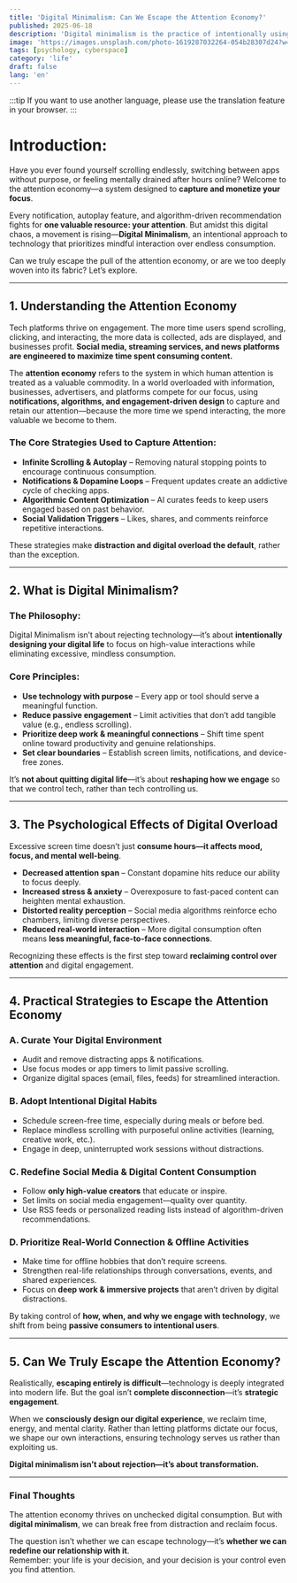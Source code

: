 ```yaml
---
title: 'Digital Minimalism: Can We Escape the Attention Economy?'
published: 2025-06-18
description: 'Digital minimalism is the practice of intentionally using technology to reclaim focus and escape the distractions of the attention economy.'
image: 'https://images.unsplash.com/photo-1619287032264-054b28307d24?w=600&auto=format&fit=crop&q=60&ixlib=rb-4.1.0&ixid=M3wxMjA3fDB8MHxzZWFyY2h8MzR8fHNjcm9sbGluZyUyMG1lZGlhJTIwc29jaWFsfGVufDB8fDB8fHww'
tags: [psychology, cyberspace]
category: 'life'
draft: false 
lang: 'en'
---
```


:::tip
If you want to use another language, please use the translation feature in your browser.
:::
# **Introduction:**  
Have you ever found yourself scrolling endlessly, switching between apps without purpose, or feeling mentally drained after hours online? Welcome to the attention economy—a system designed to **capture and monetize your focus**.  

Every notification, autoplay feature, and algorithm-driven recommendation fights for **one valuable resource: your attention**. But amidst this digital chaos, a movement is rising—**Digital Minimalism**, an intentional approach to technology that prioritizes mindful interaction over endless consumption.  

Can we truly escape the pull of the attention economy, or are we too deeply woven into its fabric? Let’s explore.  

---

## **1. Understanding the Attention Economy**  

Tech platforms thrive on engagement. The more time users spend scrolling, clicking, and interacting, the more data is collected, ads are displayed, and businesses profit. **Social media, streaming services, and news platforms are engineered to maximize time spent consuming content.**  

The **attention economy** refers to the system in which human attention is treated as a valuable commodity. In a world overloaded with information, businesses, advertisers, and platforms compete for our focus, using **notifications, algorithms, and engagement-driven design** to capture and retain our attention—because the more time we spend interacting, the more valuable we become to them.  

### **The Core Strategies Used to Capture Attention:**  
- **Infinite Scrolling & Autoplay** – Removing natural stopping points to encourage continuous consumption.  
- **Notifications & Dopamine Loops** – Frequent updates create an addictive cycle of checking apps.  
- **Algorithmic Content Optimization** – AI curates feeds to keep users engaged based on past behavior.  
- **Social Validation Triggers** – Likes, shares, and comments reinforce repetitive interactions.  

These strategies make **distraction and digital overload the default**, rather than the exception.  

---

## **2. What is Digital Minimalism?**  

### **The Philosophy:**  
Digital Minimalism isn’t about rejecting technology—it’s about **intentionally designing your digital life** to focus on high-value interactions while eliminating excessive, mindless consumption.  

### **Core Principles:**  
- **Use technology with purpose** – Every app or tool should serve a meaningful function.  
- **Reduce passive engagement** – Limit activities that don’t add tangible value (e.g., endless scrolling).  
- **Prioritize deep work & meaningful connections** – Shift time spent online toward productivity and genuine relationships.  
- **Set clear boundaries** – Establish screen limits, notifications, and device-free zones.  

It’s **not about quitting digital life**—it’s about **reshaping how we engage** so that we control tech, rather than tech controlling us.  

---

## **3. The Psychological Effects of Digital Overload**  

Excessive screen time doesn’t just **consume hours—it affects mood, focus, and mental well-being**.  
- **Decreased attention span** – Constant dopamine hits reduce our ability to focus deeply.  
- **Increased stress & anxiety** – Overexposure to fast-paced content can heighten mental exhaustion.  
- **Distorted reality perception** – Social media algorithms reinforce echo chambers, limiting diverse perspectives.  
- **Reduced real-world interaction** – More digital consumption often means **less meaningful, face-to-face connections**.  

Recognizing these effects is the first step toward **reclaiming control over attention** and digital engagement.  

---

## **4. Practical Strategies to Escape the Attention Economy**  

### **A. Curate Your Digital Environment**  
- Audit and remove distracting apps & notifications.  
- Use focus modes or app timers to limit passive scrolling.  
- Organize digital spaces (email, files, feeds) for streamlined interaction.  

### **B. Adopt Intentional Digital Habits**  
- Schedule screen-free time, especially during meals or before bed.  
- Replace mindless scrolling with purposeful online activities (learning, creative work, etc.).  
- Engage in deep, uninterrupted work sessions without distractions.  

### **C. Redefine Social Media & Digital Content Consumption**  
- Follow **only high-value creators** that educate or inspire.  
- Set limits on social media engagement—quality over quantity.  
- Use RSS feeds or personalized reading lists instead of algorithm-driven recommendations.  

### **D. Prioritize Real-World Connection & Offline Activities**  
- Make time for offline hobbies that don’t require screens.  
- Strengthen real-life relationships through conversations, events, and shared experiences.  
- Focus on **deep work & immersive projects** that aren’t driven by digital distractions.  

By taking control of **how, when, and why we engage with technology**, we shift from being **passive consumers to intentional users**.  

---

## **5. Can We Truly Escape the Attention Economy?**  

Realistically, **escaping entirely is difficult**—technology is deeply integrated into modern life. But the goal isn’t **complete disconnection**—it’s **strategic engagement**.  

When we **consciously design our digital experience**, we reclaim time, energy, and mental clarity. Rather than letting platforms dictate our focus, we shape our own interactions, ensuring technology serves us rather than exploiting us.  

**Digital minimalism isn’t about rejection—it’s about transformation.**  

---

### **Final Thoughts**  

The attention economy thrives on unchecked digital consumption. But with **digital minimalism**, we can break free from distraction and reclaim focus.  

The question isn’t whether we can escape technology—it’s **whether we can redefine our relationship with it**.  
Remember: your life is your decision, and your decision is your control even you find attention.